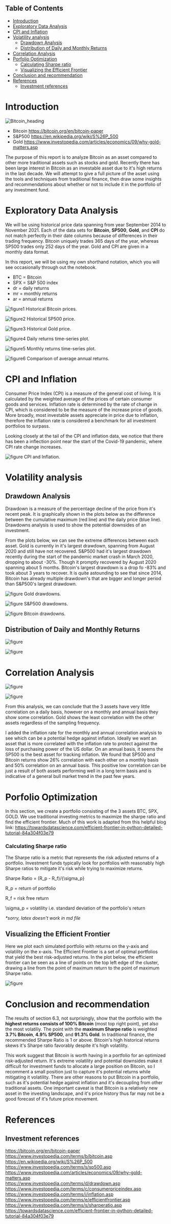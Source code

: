 ## Table of Contents
- [Introduction](#introduction)
- [Exploratory Data Analysis](#exploratory-data-analysis)
- [CPI and Inflation](#cpi-and-inflation)
- [Volatility analysis](#volatility-analysis)
  - [Drawdown Analysis](#drawdown-analysis)
  - [Distribution of Daily and Monthly Returns](#distribution-of-daily-and-monthly-returns)
- [Correlation Analysis](#correlation-analysis)
- [Porfolio Optimization](#porfolio-optimization)
    - [Calculating Sharpe ratio](#calculating-sharpe-ratio)
  - [Visualizing the Efficient Frontier](#visualizing-the-efficient-frontier)
- [Conclusion and recommendation](#conclusion-and-recommendation)
- [References](#references)
  - [Investment references](#investment-references)

# Introduction

![Bitcoin_heading](./figure_bitcoin_analysis/../figures_bitcoin_analysis/bitcoin_lowres.png)

* Bitcoin https://bitcoin.org/en/bitcoin-paper
* S&P500 https://en.wikipedia.org/wiki/S%26P_500
* Gold https://www.investopedia.com/articles/economics/09/why-gold-matters.asp

The purpose of this report is to analyze Bitcoin as an asset compared to other more traditional assets such as stocks and gold. Recently there has been large interest in Bitcoin as an investable asset due to it's high returns in the last decade. We will attempt to give a full picture of the asset using the tools and techniques from traditional finance, then draw some insights and recommendations about whether or not to include it in the portfolio of any investment fund. 

# Exploratory Data Analysis
We will be using historical price data spanning from year September 2014 to November 2021.
Each of the data sets for **Bitcoin**, **SP500**, **Gold**, and **CPI** do not match perfectly in their date columns because of differences in their trading frequency. Bitcoin uniquely trades 365 days of the year, whereas SP500 trades only 252 days of the year. Gold and CPI are given in a monthly data format.

In this report, we will be using my own shorthand notation, which you will see occasionally through out the notebook.
 - BTC = Bitcoin
 - SPX = S&P 500 index
 - dr = daily returns
 - mr = monthly returns
 - ar = annual returns

![figure1](./figures_bitcoin_analysis/historic_bitcoin_price.png)
Historical Bitcoin prices.

![figure2](./figures_bitcoin_analysis/historic_spx_prices.png)
Historical SP500 price.

![figure3](./figures_bitcoin_analysis/historic_gold_prices.png)
Historical Gold price.


![figure4](./figures_bitcoin_analysis/daily_returns.png)
Daily returns time-series plot.

![figure5](./figures_bitcoin_analysis/monthly_returns.png)
Monthly returns time-series plot.

![figure6](./figures_bitcoin_analysis/avg_annual_returns.png)
Comparison of average annual returns.


# CPI and Inflation
<p>
Consumer Price Index (CPI) is a measure of the general cost of living. It is calculated by the weighted average of the prices of certain consumer goods and services. Inflation rate is determined by the rate of change in CPI, which is considered to be the measure of the increase price of goods. More broadly, most investable assets appreciate in price due to inflation, therefore the inflation rate is considered a benchmark for all investment portfolios to surpass.</p>
<p> Looking closely at the tail of the CPI and inflation data, we notice that there has been a inflection point near the start of the Covid-19 pandemic, where CPI rate change increases. </p>

![figure](./figures_bitcoin_analysis/cpi_inflation.png)
CPI and Inflation.

# Volatility analysis 

## Drawdown Analysis

Drawdown is a measure of the percentage decline of the price from it's recent peak. It is graphically shown in the plots below as the difference between the cumulative maximum (red line) and the daily price (blue line). Drawdowns analysis is used to show the potential downsides of an investment.

From the plots below, we can see the extreme differences between each asset. Gold is currently in it's largest drawdown, spanning from August 2020 and still have not recovered. S&P500 had it's largest drawdown recently during the start of the pandemic market crash in March 2020, dropping to about -30%. Though it promptly recovered by August 2020 spanning about 5 months. Bitcoin's largest drawdown is a drop fo -83% and took about 3 years to recover. It is quite astounding to see that since 2014, Bitcoin has already multiple drawdown's that are bigger and longer period than S&P500's largest drawdown.

![figure](./figures_bitcoin_analysis/gold_drawdown.png)
Gold drawdowns.

![figure](./figures_bitcoin_analysis/sp500_drawdown.png)
S&P500 drawdowns.

![figure](./figures_bitcoin_analysis/bitcoin_drawdown.png)
Bitcoin drawdowns.

## Distribution of Daily and Monthly Returns

![figure](./figures_bitcoin_analysis/distribution_daily.png)


![figure](./figures_bitcoin_analysis/distribution_monthly.png)


# Correlation Analysis

![figure](./figures_bitcoin_analysis/heatmap_monthly_returns.png)

![figure](./figures_bitcoin_analysis/heatmap_annual_returns.png)

From this analysis, we can conclude that the 3 assets have very little correlation on a daily basis, however on a monthly and annual basis they show some correlation. Gold shows the least correlation with the other assets regardless of the sampling frequency. 

I added the inflation rate for the monthly and annual correlation analysis to see which can be a potential hedge against inflation. Ideally we want an asset that is more correlated with the inflation rate to protect against the loss of purchasing power of the US dollar. On an annual basis, it seems the SP500 is the best asset for tracking inflation. We found that SP500 and Bitcoin returns show 26% correlation with each other on a monthly basis and 50% correlation on an annual basis. This positive low correlation can be just a result of both assets performing well in a long term basis and is indicative of a general bull market trend in the past few years.

# Porfolio Optimization 
In this section, we create a portfolio consisting of the 3 assets BTC, SPX, GOLD. We use traditional investing metrics to maximize the sharpe ratio and find the efficient frontier. 
Much of this work is adapted from this helpful blog link:
https://towardsdatascience.com/efficient-frontier-in-python-detailed-tutorial-84a304f03e79

### Calculating Sharpe ratio
The Sharpe ratio is a metric that represents the risk adjusted returns of a portfolio. Investment funds typically look for portfolios with reasonably high Sharpe ratios to mitigate it's risk while trying to maximize returns.
<p>

Sharpe Ratio = (R_p - R_f)/{\sigma_p}  

R_p = return of portfolio 

R_f = risk free return 

\sigma_p = volatility i.e. standard deviation of the portfolio's return 

*\*sorry, latex doesn't work in md file*
</p>

## Visualizing the Efficient Frontier
<p>Here we plot each simulated portfolio with returns on the y-axis and volatility on the x-axis. The Efficient Frontier is a set of optimal portfolios that yield the best risk-adjusted returns. In the plot below, the efficient frontier can be seen as a line of points on the top left edge of the cluster, drawing a line from the point of maximum return to the point of maximum Sharpe ratio.</p>

![figure](./figures_bitcoin_analysis/sharpe_ratio.png)

# Conclusion and recommendation

The results of section 6.3, not surprisingly, show that the portfolio with the **highest returns consists of 100% Bitcoin** (most top right point), yet also the most volatiliy. The point with the **maximum Sharpe ratio** is weighted **3.7% Bitcoin**, **4.9% SP500**, and **91.3% Gold**. In traditional finance, the recommended Sharpe Ratio is 1 or above. Bitcoin's high historical returns skews it's Sharpe ratio favorably despite it's high volatility.

This work suggest that Bitcoin is worth having in a portfolio for an optimized risk-adjusted return. It's extreme volatility and potential downsides make it difficult for investment funds to allocate a large position on Bitcoin, so I recomment a small position just to capture it's potential returns while mitigating it volatility. There are other reasons to put Bitcoin in a portfolio, such as it's potential hedge against inflation and it's decoupling from other traditional assets. One important caveat is that Bitcoin is a relatively new asset in the investing landscape, and it's price history thus far may not be a good forecast of it's future price movement. 

# References

## Investment references

https://bitcoin.org/en/bitcoin-paper <br>
https://www.investopedia.com/terms/b/bitcoin.asp <br>
https://en.wikipedia.org/wiki/S%26P_500 <br>
https://www.investopedia.com/terms/s/sp500.asp <br>
https://www.investopedia.com/articles/economics/09/why-gold-matters.asp <br>
https://www.investopedia.com/terms/d/drawdown.asp <br>
https://www.investopedia.com/terms/c/consumerpriceindex.asp <br>
https://www.investopedia.com/terms/i/inflation.asp <br>
https://www.investopedia.com/terms/e/efficientfrontier.asp <br>
https://www.investopedia.com/terms/s/sharperatio.asp <br>
https://towardsdatascience.com/efficient-frontier-in-python-detailed-tutorial-84a304f03e79 <br>

[def]: #investment-references